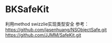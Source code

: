 # BKSafeKit
利用method swizzlie实现类型安全
参考：https://github.com/jasenhuang/NSObjectSafe.git
      https://github.com/JJMM/SafeKit.git
